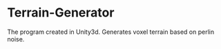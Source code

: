 # Terrain-Generator
 
The program created in Unity3d. Generates voxel terrain based on perlin noise.

